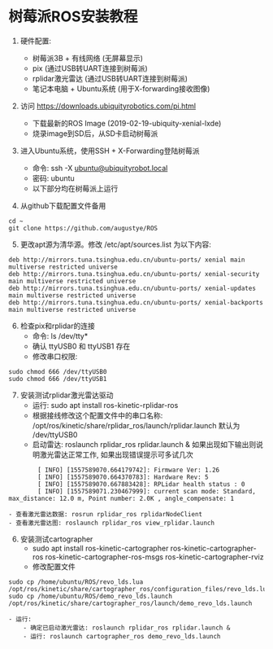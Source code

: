 树莓派ROS安装教程
================

1. 硬件配置:
    - 树莓派3B + 有线网络 (无屏幕显示)
    - pix (通过USB转UART连接到树莓派)
    - rplidar激光雷达 (通过USB转UART连接到树莓派)
    - 笔记本电脑 + Ubuntu系统 (用于X-forwarding接收图像)

2. 访问 https://downloads.ubiquityrobotics.com/pi.html 
    - 下载最新的ROS Image (2019-02-19-ubiquity-xenial-lxde)
    - 烧录image到SD后，从SD卡启动树莓派

3. 进入Ubuntu系统，使用SSH + X-Forwarding登陆树莓派
    - 命令: ssh -X ubuntu@ubiquityrobot.local 
    - 密码: ubuntu
    - 以下部分均在树莓派上运行

4. 从github下载配置文件备用
```
cd ~
git clone https://github.com/augustye/ROS
```

5. 更改apt源为清华源。修改 /etc/apt/sources.list 为以下内容:
```
deb http://mirrors.tuna.tsinghua.edu.cn/ubuntu-ports/ xenial main multiverse restricted universe
deb http://mirrors.tuna.tsinghua.edu.cn/ubuntu-ports/ xenial-security main multiverse restricted universe
deb http://mirrors.tuna.tsinghua.edu.cn/ubuntu-ports/ xenial-updates main multiverse restricted universe
deb http://mirrors.tuna.tsinghua.edu.cn/ubuntu-ports/ xenial-backports main multiverse restricted universe
```

6. 检查pix和rplidar的连接
    - 命令: ls /dev/tty*
    - 确认 ttyUSB0 和 ttyUSB1 存在
    - 修改串口权限:
```
sudo chmod 666 /dev/ttyUSB0
sudo chmod 666 /dev/ttyUSB1
```

7. 安装测试rplidar激光雷达驱动
    - 运行: sudo apt install ros-kinetic-rplidar-ros 
    - 根据接线修改这个配置文件中的串口名称: /opt/ros/kinetic/share/rplidar_ros/launch/rplidar.launch
      默认为 /dev/ttyUSB0
    - 启动雷达: roslaunch rplidar_ros rplidar.launch &
      如果出现如下输出则说明激光雷达正常工作, 如果出现错误提示可多试几次
```
        [ INFO] [1557589070.664179742]: Firmware Ver: 1.26
        [ INFO] [1557589070.664370783]: Hardware Rev: 5
        [ INFO] [1557589070.667883428]: RPLidar health status : 0
        [ INFO] [1557589071.230467999]: current scan mode: Standard, max_distance: 12.0 m, Point number: 2.0K , angle_compensate: 1
```
    - 查看激光雷达数据: rosrun rplidar_ros rplidarNodeClient
    - 查看激光雷达图: roslaunch rplidar_ros view_rplidar.launch

6. 安装测试cartographer
    - sudo apt install ros-kinetic-cartographer ros-kinetic-cartographer-ros ros-kinetic-cartographer-ros-msgs ros-kinetic-cartographer-rviz
    - 修改配置文件
```
sudo cp /home/ubuntu/ROS/revo_lds.lua /opt/ros/kinetic/share/cartographer_ros/configuration_files/revo_lds.lua
sudo cp /home/ubuntu/ROS/demo_revo_lds.launch /opt/ros/kinetic/share/cartographer_ros/launch/demo_revo_lds.launch
```
    - 运行: 
        - 确定已启动激光雷达: roslaunch rplidar_ros rplidar.launch &
        - 运行: roslaunch cartographer_ros demo_revo_lds.launch
